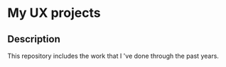 # My UX projects

## Description
This repository includes the work that I 've done through the past years.

